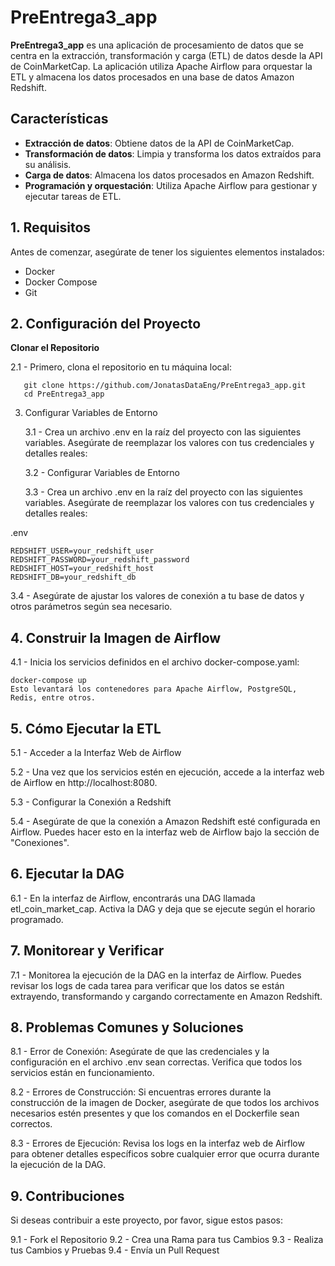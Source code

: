 # PreEntrega3_app

**PreEntrega3_app** es una aplicación de procesamiento de datos que se centra en la extracción, transformación y carga (ETL) de datos desde la API de CoinMarketCap. La aplicación utiliza Apache Airflow para orquestar la ETL y almacena los datos procesados en una base de datos Amazon Redshift.

## Características

- **Extracción de datos**: Obtiene datos de la API de CoinMarketCap.
- **Transformación de datos**: Limpia y transforma los datos extraídos para su análisis.
- **Carga de datos**: Almacena los datos procesados en Amazon Redshift.
- **Programación y orquestación**: Utiliza Apache Airflow para gestionar y ejecutar tareas de ETL.

## 1. Requisitos

Antes de comenzar, asegúrate de tener los siguientes elementos instalados:

- Docker
- Docker Compose
- Git

## 2. Configuración del Proyecto

**Clonar el Repositorio**

   2.1 - Primero, clona el repositorio en tu máquina local:

       git clone https://github.com/JonatasDataEng/PreEntrega3_app.git
       cd PreEntrega3_app

3. Configurar Variables de Entorno

   3.1 -  Crea un archivo .env en la raíz del proyecto con las siguientes variables. Asegúrate de reemplazar los valores con tus credenciales y detalles reales:

   3.2 - Configurar Variables de Entorno

   3.3 - Crea un archivo .env en la raíz del proyecto con las siguientes variables. Asegúrate de reemplazar los valores con tus credenciales y detalles reales:

.env

   
    REDSHIFT_USER=your_redshift_user
    REDSHIFT_PASSWORD=your_redshift_password
    REDSHIFT_HOST=your_redshift_host
    REDSHIFT_DB=your_redshift_db

   3.4 - Asegúrate de ajustar los valores de conexión a tu base de datos y otros parámetros según sea necesario.

## 4. Construir la Imagen de Airflow

   4.1 - Inicia los servicios definidos en el archivo docker-compose.yaml:

    docker-compose up
    Esto levantará los contenedores para Apache Airflow, PostgreSQL, Redis, entre otros.

## 5. Cómo Ejecutar la ETL

   5.1 - Acceder a la Interfaz Web de Airflow

   5.2 - Una vez que los servicios estén en ejecución, accede a la interfaz web de Airflow en http://localhost:8080.

   5.3 - Configurar la Conexión a Redshift

   5.4 - Asegúrate de que la conexión a Amazon Redshift esté configurada en Airflow. Puedes hacer esto en la interfaz web de Airflow bajo la sección de "Conexiones".

## 6. Ejecutar la DAG

   6.1 - En la interfaz de Airflow, encontrarás una DAG llamada etl_coin_market_cap. Activa la DAG y deja que se ejecute según el horario programado.

## 7. Monitorear y Verificar

   7.1 - Monitorea la ejecución de la DAG en la interfaz de Airflow. Puedes revisar los logs de cada tarea para verificar que los datos se están extrayendo, transformando y cargando correctamente en Amazon Redshift.

## 8. Problemas Comunes y Soluciones

   8.1 - Error de Conexión: Asegúrate de que las credenciales y la configuración en el archivo .env sean correctas. Verifica que todos los servicios están en funcionamiento.

   8.2 - Errores de Construcción: Si encuentras errores durante la construcción de la imagen de Docker, asegúrate de que todos los archivos necesarios estén presentes y que los comandos en el Dockerfile sean correctos.

   8.3 - Errores de Ejecución: Revisa los logs en la interfaz web de Airflow para obtener detalles específicos sobre cualquier error que ocurra durante la ejecución de la DAG.

## 9. Contribuciones
Si deseas contribuir a este proyecto, por favor, sigue estos pasos:

   9.1 - Fork el Repositorio
   9.2 - Crea una Rama para tus Cambios
   9.3 - Realiza tus Cambios y Pruebas
   9.4 - Envía un Pull Request
